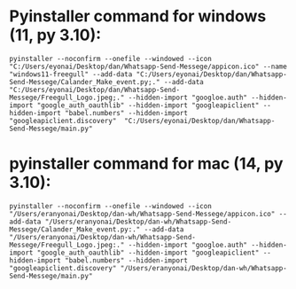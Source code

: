 # Pyinstaller command for windows (11, py 3.10):
`pyinstaller --noconfirm --onefile --windowed --icon "C:/Users/eyonai/Desktop/dan/Whatsapp-Send-Messege/appicon.ico" --name "windows11-freegull" --add-data "C:/Users/eyonai/Desktop/dan/Whatsapp-Send-Messege/Calander_Make_event.py;." --add-data "C:/Users/eyonai/Desktop/dan/Whatsapp-Send-Messege/Freegull_Logo.jpeg;." --hidden-import "googloe.auth" --hidden-import "google_auth_oauthlib" --hidden-import "googleapiclient" --hidden-import "babel.numbers" --hidden-import "googleapiclient.discovery"  "C:/Users/eyonai/Desktop/dan/Whatsapp-Send-Messege/main.py"`

# pyinstaller command for mac (14, py 3.10):
`pyinstaller --noconfirm --onefile --windowed --icon "/Users/eranyonai/Desktop/dan-wh/Whatsapp-Send-Messege/appicon.ico" --add-data "/Users/eranyonai/Desktop/dan-wh/Whatsapp-Send-Messege/Calander_Make_event.py:." --add-data "/Users/eranyonai/Desktop/dan-wh/Whatsapp-Send-Messege/Freegull_Logo.jpeg:." --hidden-import "googloe.auth" --hidden-import "google_auth_oauthlib" --hidden-import "googleapiclient" --hidden-import "babel.numbers" --hidden-import "googleapiclient.discovery" "/Users/eranyonai/Desktop/dan-wh/Whatsapp-Send-Messege/main.py"`